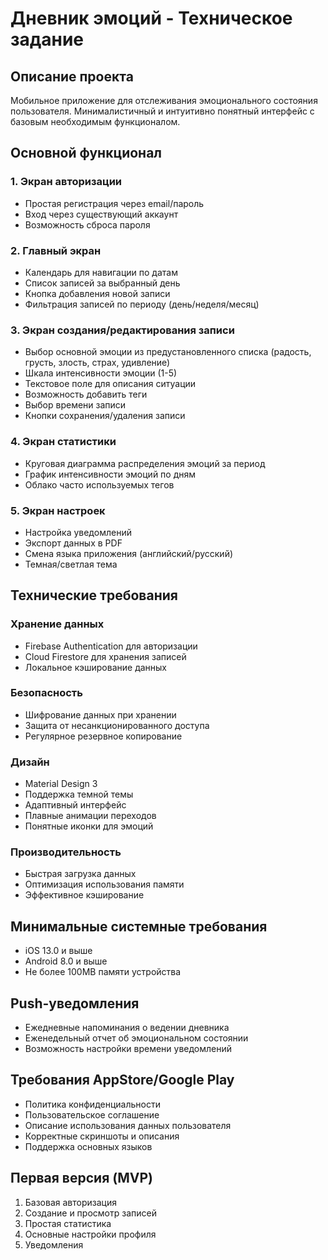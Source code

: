 # Дневник эмоций - Техническое задание

## Описание проекта
Мобильное приложение для отслеживания эмоционального состояния пользователя. Минималистичный и интуитивно понятный интерфейс с базовым необходимым функционалом.

## Основной функционал

### 1. Экран авторизации
- Простая регистрация через email/пароль
- Вход через существующий аккаунт
- Возможность сброса пароля

### 2. Главный экран
- Календарь для навигации по датам
- Список записей за выбранный день
- Кнопка добавления новой записи
- Фильтрация записей по периоду (день/неделя/месяц)

### 3. Экран создания/редактирования записи
- Выбор основной эмоции из предустановленного списка (радость, грусть, злость, страх, удивление)
- Шкала интенсивности эмоции (1-5)
- Текстовое поле для описания ситуации
- Возможность добавить теги
- Выбор времени записи
- Кнопки сохранения/удаления записи

### 4. Экран статистики
- Круговая диаграмма распределения эмоций за период
- График интенсивности эмоций по дням
- Облако часто используемых тегов

### 5. Экран настроек
- Настройка уведомлений
- Экспорт данных в PDF
- Смена языка приложения (английский/русский)
- Темная/светлая тема

## Технические требования

### Хранение данных
- Firebase Authentication для авторизации
- Cloud Firestore для хранения записей
- Локальное кэширование данных

### Безопасность
- Шифрование данных при хранении
- Защита от несанкционированного доступа
- Регулярное резервное копирование

### Дизайн
- Material Design 3
- Поддержка темной темы
- Адаптивный интерфейс
- Плавные анимации переходов
- Понятные иконки для эмоций

### Производительность
- Быстрая загрузка данных
- Оптимизация использования памяти
- Эффективное кэширование

## Минимальные системные требования
- iOS 13.0 и выше
- Android 8.0 и выше
- Не более 100MB памяти устройства

## Push-уведомления
- Ежедневные напоминания о ведении дневника
- Еженедельный отчет об эмоциональном состоянии
- Возможность настройки времени уведомлений

## Требования AppStore/Google Play
- Политика конфиденциальности
- Пользовательское соглашение
- Описание использования данных пользователя
- Корректные скриншоты и описания
- Поддержка основных языков

## Первая версия (MVP)
1. Базовая авторизация
2. Создание и просмотр записей
3. Простая статистика
4. Основные настройки профиля
5. Уведомления